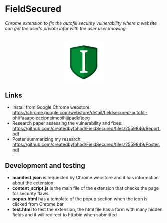 # FieldSecured
###### Chrome extension to fix the autofill security vulnerability where a website can get the user's private infor with the user user knowing.
<p align="center">
  <img src="https://github.com/createdbyfahad/FieldSecured/blob/master/icons/icon128.png" width="128"/>
</p>

## Links
- Install from Google Chrome webstore: https://chrome.google.com/webstore/detail/fieldsecured-autofill-phi/faaapoieacipneimcoihjjipadkfjoeg
- Research paper assessing the vulnerability and fixes: https://github.com/createdbyfahad/FieldSecured/files/2559846/Report.pdf
- Poster summarizing my research: https://github.com/createdbyfahad/FieldSecured/files/2559849/Poster.pdf

## Development and testing
- **manifest.json** is requested by Chrome webstore and it has information about the extension
- **content_script.js** is the main file of the extension that checks the page for security flaws
- **popup.html** has a template of the popup section when the icon is clicked from Chrome bar
- **test.html** to test the extension, the html file has a form with many hidden fields and it will redirect to httpbin when submitted